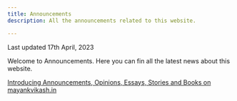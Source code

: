 ```yaml
---
title: Announcements
description: All the announcements related to this website.

---
```


Last updated 17th April, 2023

Welcome to Announcements. Here you can fin all the latest news about this website. 

[Introducing Announcements, Opinions, Essays, Stories and Books on mayankvikash.in](https://mayankvikash.in/announcements/introducing-announcements-opinions-essays-stories-and-books-on-mayankvikashin/)
